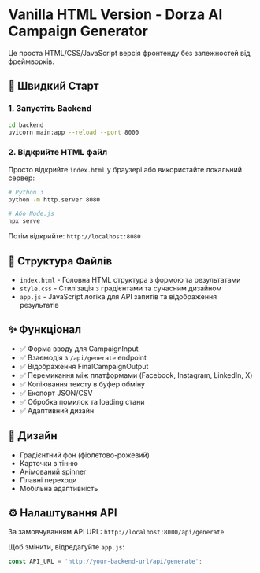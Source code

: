 # Vanilla HTML Version - Dorza AI Campaign Generator

Це проста HTML/CSS/JavaScript версія фронтенду без залежностей від фреймворків.

## 🚀 Швидкий Старт

### 1. Запустіть Backend

```bash
cd backend
uvicorn main:app --reload --port 8000
```

### 2. Відкрийте HTML файл

Просто відкрийте `index.html` у браузері або використайте локальний сервер:

```bash
# Python 3
python -m http.server 8080

# Або Node.js
npx serve
```

Потім відкрийте: `http://localhost:8080`

## 📁 Структура Файлів

- `index.html` - Головна HTML структура з формою та результатами
- `style.css` - Стилізація з градієнтами та сучасним дизайном
- `app.js` - JavaScript логіка для API запитів та відображення результатів

## ✨ Функціонал

- ✅ Форма вводу для CampaignInput
- ✅ Взаємодія з `/api/generate` endpoint
- ✅ Відображення FinalCampaignOutput
- ✅ Перемикання між платформами (Facebook, Instagram, LinkedIn, X)
- ✅ Копіювання тексту в буфер обміну
- ✅ Експорт JSON/CSV
- ✅ Обробка помилок та loading стани
- ✅ Адаптивний дизайн

## 🎨 Дизайн

- Градієнтний фон (фіолетово-рожевий)
- Карточки з тінню
- Анімований spinner
- Плавні переходи
- Мобільна адаптивність

## ⚙️ Налаштування API

За замовчуванням API URL: `http://localhost:8000/api/generate`

Щоб змінити, відредагуйте `app.js`:
```javascript
const API_URL = 'http://your-backend-url/api/generate';
```

